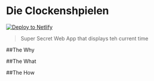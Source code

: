 # Die Clockenshpielen

[![Deploy to Netlify](https://www.netlify.com/img/deploy/button.svg)](https://app.netlify.com/start/deploy?repository=https://github.com/ewuweblab/web-starter)


> Super Secret Web App that displays teh current time

##The Why

##The What

##The How